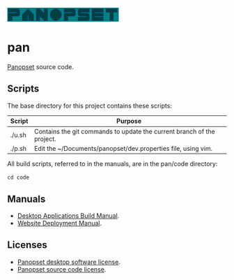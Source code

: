[![Panopset](code/slab/raw/images/panopset.png "Title")](https://panopset.com)

# pan
 
[Panopset](https://panopset.com) source code.


## Scripts

The base directory for this project contains these scripts:


| Script | Purpose                                                                |
|--------|------------------------------------------------------------------------|
| ./u.sh | Contains the git commands to update the current branch of the project. |
| ./p.sh | Edit the ~/Documents/panopset/dev.properties file, using vim.          |



All build scripts, referred to in the manuals, are in the pan/code directory:


    cd code


## Manuals

* [Desktop Applications Build Manual](docs/build.md).
* [Website Deployment Manual](docs/deploy.md).



## Licenses

* [Panopset desktop software license](https://panopset.com/license.html).
* [Panopset source code license](code/LICENSE).



